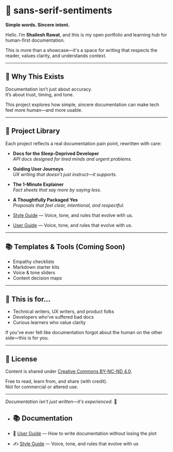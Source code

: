 # 🌿 sans-serif-sentiments

**Simple words. Sincere intent.**

Hello. I’m **Shailesh Rawat**, and this is my open portfolio and learning hub for human-first documentation.

This is more than a showcase—it's a space for writing that respects the reader, values clarity, and understands context.

---

## 🌱 Why This Exists

Documentation isn’t just about accuracy.  
It’s about trust, timing, and tone.  

This project explores how simple, sincere documentation can make tech feel more human—and more usable.

---

## 📂 Project Library

Each project reflects a real documentation pain point, rewritten with care:

- **Docs for the Sleep-Deprived Developer**  
  *API docs designed for tired minds and urgent problems.*

- **Guiding User Journeys**  
  *UX writing that doesn’t just instruct—it supports.*

- **The 1-Minute Explainer**  
  *Fact sheets that say more by saying less.*

- **A Thoughtfully Packaged Yes**  
  *Proposals that feel clear, intentional, and respectful.*

- [Style Guide](.docs/STYLE-GUIDE/STYLE-GUIDE.md) — Voice, tone, and rules that evolve with us.
- [User Guide](.docs/USER-GUIDE/USER-GUIDE.md) — Voice, tone, and rules that evolve with us.

---

## 📚 Templates & Tools (Coming Soon)

- Empathy checklists
- Markdown starter kits
- Voice & tone sliders
- Content decision maps

---

## 🤝 This is for...

- Technical writers, UX writers, and product folks
- Developers who’ve suffered bad docs
- Curious learners who value clarity

If you've ever felt like documentation forgot about the human on the other side—this is for you.

---

## 📜 License

Content is shared under [Creative Commons BY-NC-ND 4.0](LICENSE).

Free to read, learn from, and share (with credit).  
Not for commercial or altered use.

---

*Documentation isn't just written—it's experienced.* 🌱 

- ## 📚 Documentation

- 📘 [User Guide](./docs/USER-GUIDE/USER-GUIDE.md) — How to write documentation without losing the plot  
- ✍️ [Style Guide](./docs/STYLE-GUIDE/STYLE-GUIDE.md) — Voice, tone, and rules that evolve with us  

